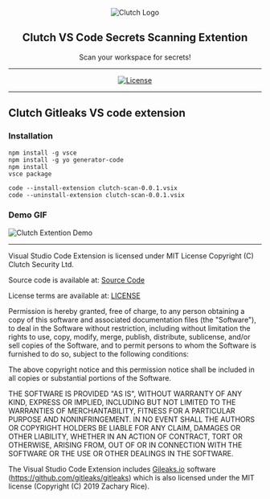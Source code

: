 <p align="center">
  <img alt="Clutch Logo" src="https://github.com/user-attachments/assets/f80db7ba-29fc-4061-bfca-53df4b65b7cf" />
  <h2 align="center">Clutch VS Code Secrets Scanning Extention</h2>
  <p align="center">Scan your workspace for secrets!</p>
</p>

---

<div align="center">

[![License](https://img.shields.io/badge/license-MIT-brightgreen)](/LICENSE)

</div>

---
## Clutch Gitleaks VS code extension

### Installation

```
npm install -g vsce
npm install -g yo generator-code
npm install
vsce package
```

```
code --install-extension clutch-scan-0.0.1.vsix
code --uninstall-extension clutch-scan-0.0.1.vsix
```

### Demo GIF

![Clutch Extention Demo](https://github.com/user-attachments/assets/19e502b2-c1d6-4f06-bc08-d187a38db82a)

---

Visual Studio Code Extension is licensed under MIT License
Copyright (C) Clutch Security Ltd.

Source code is available at: [Source Code](/src)

License terms are available at: [LICENSE](/LICENSE)

Permission is hereby granted, free of charge, to any person obtaining a copy of this software and associated documentation files (the "Software"), to deal in the Software without restriction, including without limitation the rights to use, copy, modify, merge, publish, distribute, sublicense, and/or sell copies of the Software, and to permit persons to whom the Software is furnished to do so, subject to the following conditions:

The above copyright notice and this permission notice shall be included in all copies or substantial portions of the Software.

THE SOFTWARE IS PROVIDED "AS IS", WITHOUT WARRANTY OF ANY KIND, EXPRESS OR IMPLIED, INCLUDING BUT NOT LIMITED TO THE WARRANTIES OF MERCHANTABILITY, FITNESS FOR A PARTICULAR PURPOSE AND NONINFRINGEMENT. IN NO EVENT SHALL THE AUTHORS OR COPYRIGHT HOLDERS BE LIABLE FOR ANY CLAIM, DAMAGES OR OTHER LIABILITY, WHETHER IN AN ACTION OF CONTRACT, TORT OR OTHERWISE, ARISING FROM, OUT OF OR IN CONNECTION WITH THE SOFTWARE OR THE USE OR OTHER DEALINGS IN THE SOFTWARE.

The Visual Studio Code Extension includes [Gileaks.io](https://Gileaks.io) software (https://github.com/gitleaks/gitleaks) which is also licensed under the MIT license (Copyright (C) 2019 Zachary Rice).
